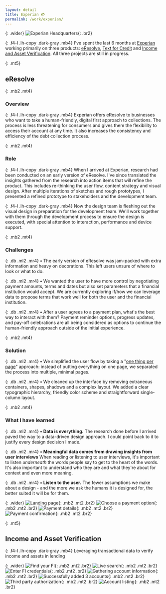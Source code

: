 ```yaml
---
layout: detail
title: Experian 💳
permalink: /work/experian/
---
```


{: .wider}
![Experian Headquarters](/assets/img/experian/experian-hq.jpg "Experian Headquarters"){: .br2}

{: .f4-l .lh-copy .dark-gray .mb4}
I've spent the last 6 months at [Experian](http://experian.com) working primarily on three products: [eResolve](https://www.experian.com/consumer-information/virtual-debt-resolution-negotiation-eResolve.html), [Text for Credit](http://www.experian.com/blogs/news/2017/07/11/text-credit-modernizes-lending-industry-allowing-consumers-obtain-real-time-credit-via-text/) and [Income and Asset Verification](http://www.experian.com/consumer-information/account-aggregation-solutions.html).  All three projects are still in progress.

{: .mt5}
## eResolve

{: .mb2 .mt4}
### Overview

{: .f4-l .lh-copy .dark-gray .mb4}
Experian offers eResolve to businesses who want to take a human-friendly, digital first approach to collections. The process is less threatening for consumers and gives them the flexibility to access their account at any time. It also increases the consistency and efficiency of the debt collection process.

{: .mb2 .mt4}
### Role

{: .f4-l .lh-copy .dark-gray .mb4}
When I arrived at Experian, research had been conducted on an early version of eResolve. I've since translated the insights gathered from the research into action items that will refine the product. This includes re-thinking the user flow, content strategy and visual design. After multiple iterations of sketches and rough prototypes, I presented a refined prototype to stakeholders and the development team.

{: .f4-l .lh-copy .dark-gray .mb4}
Now the design team is fleshing out the visual design in preparation for the development team. We'll work together with them through the development process to ensure the design is executed, with special attention to interaction, performance and device support.

{: .mb2 .mt4}
### Challenges

{: .db .ml2 .mr4}
**•** The early version of eResolve was jam-packed with extra information and heavy on decorations. This left users unsure of where to look or what to do.

{: .db .ml2 .mr4}
**•** We wanted the user to have more control by negotiating payment amounts, terms and dates but also set parameters that a financial institution would accept. We are currently exploring if/how we can leverage data to propose terms that work well for both the user and the financial institution.

{: .db .ml2 .mr4}
**•** After a user agrees to a payment plan, what's the best way to interact with them? Payment reminder options, progress updates,  and pay-off celebrations are all being considered as options to continue the human-friendly approach outside of the initial experience.


{: .mb2 .mt4}
### Solution

{: .db .ml2 .mr4}
**•** We simplified the user flow by taking a "[one thing per page](https://www.smashingmagazine.com/2017/05/better-form-design-one-thing-per-page/)" approach: instead of putting everything on one page, we separated the process into multiple, minimal pages.

{: .db .ml2 .mr4}
**•** We cleaned up the interface by removing extraneous containers, shapes, shadows and a complex layout. We added a clear typographic hierarchy, friendly color scheme and straightforward single-column layout.

{: .mb2 .mt4}
### What I have learned

{: .db .ml2 .mr4}
**•** **Data is everything.** The research done before I arrived paved the way to a data-driven design approach. I could point back to it to justify every design decision I made.

{: .db .ml2 .mr4}
**•** **Meaningful data comes from drawing insights from user interviews** When reading or listening to user interviews, it's important to listen *underneath* the words people say to get to the heart of the words. It's also important to understand who they are and what they're about for context and even more meaning.

{: .db .ml2 .mr4}
**•** **Listen to the user.** The fewer assumptions we make about a design - and the more we ask the humans it is designed for, the better suited it will be for them.

{: .wider}
![Landing page](/assets/img/experian/eresolve-01.jpg "Landing page"){: .mb2 .mt2 .br2}
![Choose a payment option](/assets/img/experian/eresolve-02.jpg "Choose a payment option"){: .mb2 .mt2 .br2}
![Payment details](/assets/img/experian/eresolve-03.jpg "Payment details"){: .mb2 .mt2 .br2}
![Payment confirmation](/assets/img/experian/eresolve-04.jpg "Payment confirmation"){: .mb2 .mt2 .br2}

{: .mt5}
## Income and Asset Verification

{: .f4-l .lh-copy .dark-gray .mb4}
Leveraging transactional data to verify income and assets in lending

{: .wider}
![Find your FI](/assets/img/experian/verification-01.jpg "Find your FI"){: .mb2 .mt2 .br2}
![Live search](/assets/img/experian/verification-02.jpg "Live search"){: .mb2 .mt2 .br2}
![Enter FI credentials](/assets/img/experian/verification-03.jpg "Enter FI credentials"){: .mb2 .mt2 .br2}
![Gathering account information](/assets/img/experian/verification-04.jpg "Gathering account information"){: .mb2 .mt2 .br2}
![Successfully added 3 accounts](/assets/img/experian/verification-05.jpg "Successfully added 3 accounts"){: .mb2 .mt2 .br2}
![Third party authorization](/assets/img/experian/verification-06.jpg "Third party authorization"){: .mb2 .mt2 .br2}
![Account listing](/assets/img/experian/verification-07.jpg "Account listing"){: .mb2 .mt2 .br2}
